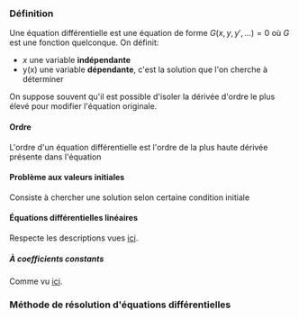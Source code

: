 ### Définition
Une équation différentielle est une équation de forme $G(x, y, y', ...)=0$ où $G$ est une fonction quelconque. On définit:
- $x$ une variable **indépendante**
- y(x) une variable **dépendante**, c'est la solution que l'on cherche à déterminer

On suppose souvent qu'il est possible d'isoler la dérivée d'ordre le plus élevé pour modifier l'équation originale.

#### Ordre
L'ordre d'un équation différentielle est l'ordre de la plus haute dérivée présente dans l'équation

#### Problème aux valeurs initiales
Consiste à chercher une solution selon certaine condition initiale
#### Équations différentielles linéaires
Respecte les descriptions vues [ici](../../S1/APP6/Équations%20différentielles%20linéaires%20du%20premier%20et%20second%20ordre.md#Équation%20différentielle%20linéaire). 

##### À coefficients constants
Comme vu [ici](../../S1/APP6/Équations%20différentielles%20linéaires%20du%20premier%20et%20second%20ordre.md#Équation%20linéaire%20différentielle%20à%20coefficients%20constants).

### Méthode de résolution d'équations différentielles
